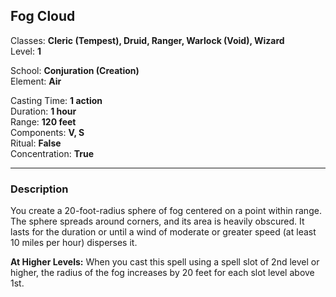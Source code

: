 ## Fog Cloud

Classes: **Cleric (Tempest), Druid, Ranger, Warlock (Void), Wizard**  
Level: **1**  

School: **Conjuration (Creation)**  
Element: **Air**  

Casting Time: **1 action**  
Duration: **1 hour**  
Range: **120 feet**  
Components: **V, S**  
Ritual: **False**  
Concentration: **True**  

------

### Description

You create a 20-foot-radius sphere of fog centered on a point within range. The sphere spreads around corners, and its area is heavily obscured. It lasts for the duration or until a wind of moderate or greater speed (at least 10 miles per hour) disperses it.

**At Higher Levels:** When you cast this spell using a spell slot of 2nd level or higher, the radius of the fog increases by 20 feet for each slot level above 1st.